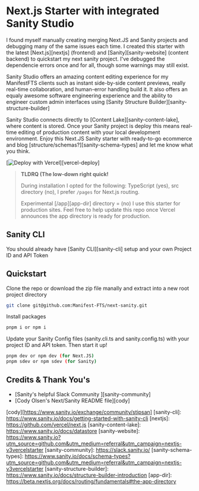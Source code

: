 # Next.js Starter with integrated Sanity Studio

I found myself manually creating merging Next.JS and Sanity projects and debugging many of the same issues each time. I created this starter with the latest [Next.js][nextjs] (frontend) and [Sanity][sanity-website] (content backend) to quickstart my next sanity project. I've debugged the dependencie errors once and for all, though some warnings may still exist. 

Sanity Studio offers an amazing content editing experience for my ManifestFTS clients such as  instant side-by-side content previews, really real-time collaboration, and human-error handling build it. It also offers an equaly awesome software engineering experience and the ability to engineer custom admin interfaces using [Sanity Structure Builder][sanity-structure-builder]

Sanity Studio connects directly to [Content Lake][sanity-content-lake], where content is stored. Once your Sanity project is deploy this means real-time editing of production content with your local development environment.
Enjoy this Next.JS Sanity starter with ready-to-go ecommerce and blog [structure/schemas?][sanity-schema-types] and let me know what you think.

[![Deploy with Vercel](https://vercel.com/button)][vercel-deploy]

> **TLDRQ (The low-down right quick!**
>
> During installation I opted for the following: TypeScript (yes), src directory (no), I prefer `/pages` for Next.js routing.
>
> Experimental [/app][app-dir] directory = (no) I use this starter for production sites. Feel free to help update this repo once Vercel announces the app directory is ready for production.

## Sanity CLI

You should already have [Sanity CLI][sanity-cli] setup and your own Project ID and API Token 

## Quickstart

Clone the repo or download the zip file manally and extract into a new root project directory

```bash
git clone git@github.com:Manifest-FTS/next-sanity.git
```

Install packages

```bash
pnpm i or npm i
```

Update your Sanity Config files (sanity.cli.ts and sanity.config.ts) with your project ID and API token. Then start it up!

```bash
pnpm dev or npm dev (for Next.JS)
pnpm sdev or npm sdev (for Sanity)
```

## Credits & Thank You's

- [Sanity's helpful Slack Community ][sanity-community]
- [Cody Olsen's Next/Sanity README file][cody]


[cody][https://www.sanity.io/exchange/community/stipsan]
[sanity-cli]: https://www.sanity.io/docs/getting-started-with-sanity-cli
[nextjs]: https://github.com/vercel/next.js
[sanity-content-lake]: https://www.sanity.io/docs/datastore
[sanity-website]: https://www.sanity.io?utm_source=github.com&utm_medium=referral&utm_campaign=nextjs-v3vercelstarter
[sanity-community]: https://slack.sanity.io/
[sanity-schema-types]: https://www.sanity.io/docs/schema-types?utm_source=github.com&utm_medium=referral&utm_campaign=nextjs-v3vercelstarter
[sanity-structure-builder]: https://www.sanity.io/docs/structure-builder-introduction
[app-dir]: https://beta.nextjs.org/docs/routing/fundamentals#the-app-directory